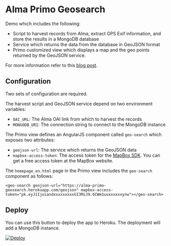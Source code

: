 # Alma Primo Geosearch
 
 Demo which includes the following:
 * Script to harvest records from Alma, extract GPS Exif information, and store the results in a MongoDB database
 * Service which returns the data from the database in GeoJSON format
 * Primo customized view which displays a map and the geo points returned by the GeoJSON service.
 
For more information refer to this [blog post](https://developers.exlibrisgroup.com/blog/implement-a-geo-search-widget-in-primo/).

## Configuration
Two sets of configuration are required. 

The harvest script and GeoJSON service depend on two environment variables:
* `OAI_URL`: The Alma OAI link from which to harvest the records
* `MONGODB_URI`: The connection string to connect to the MongoDB instance

The Primo view defines an AngularJS component called `geo-search` which exposes two attributes:
* `geojson-url`: The service which returns the GeoJSON data
* `mapbox-access-token`: The access token for the [MapBox SDK](https://mapbox.com). You can get a free access token at the MapBox website.

The `homepage_en.html` page in the Primo view includes the `geo-search` component as follows:
```
<geo-search geojson-url="https://alma-primo-geosearch.herokuapp.com/geojson" mapbox-access-token="pk.eyJ1IjoiandxxxxxxxxxGI3MiJ9.6CWm1uuxxxxxxynw"></geo-search>
```

## Deploy
You can use this button to deploy the app to Heroku. The deployment will add a MongoDB instance.

[![Deploy](https://www.herokucdn.com/deploy/button.svg)](https://heroku.com/deploy)
